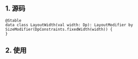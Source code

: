 ## 1. 源码

```
@Stable
data class LayoutWidth(val width: Dp): LayoutModifier by SizeModifier(DpConstraints.fixedWidth(width)) {
}
```

## 2. 使用

```

```

